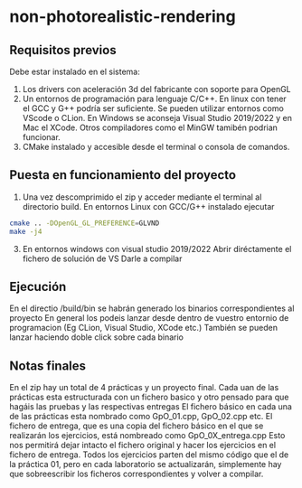 # non-photorealistic-rendering
## Requisitos previos
Debe estar instalado en el sistema: 
1. Los drivers con aceleración 3d del fabricante con soporte para OpenGL
2. Un entornos de programación para lenguaje C/C++. En linux con tener el GCC y G++ podría ser suficiente. 
Se pueden utilizar entornos como VScode o CLion. 
En Windows se aconseja Visual Studio 2019/2022 y en Mac el XCode. Otros compiladores como el MinGW tamibén podrian funcionar.
3. CMake instalado y accesible desde el terminal o consola de comandos.

## Puesta en funcionamiento del proyecto
1. Una vez descomprimido el zip y acceder mediante el terminal al directorio build.
En entornos Linux con GCC/G++ instalado ejecutar

```bash
cmake .. -DOpenGL_GL_PREFERENCE=GLVND
make -j4
```

3. En entornos windows con visual studio 2019/2022
Abrir diréctamente el fichero de solución de VS
Darle a compilar

##  Ejecución
En el directio /build/bin se habrán generado los binarios correspondientes al proyecto
En general los podeis lanzar desde dentro de vuestro entornio de programacion (Eg CLion, Visual Studio, XCode etc.)
También se pueden lanzar haciendo doble click sobre cada binario

## Notas finales
En el zip hay un total de 4 prácticas y un proyecto final.
Cada uan de las prácticas esta estructurada con un fichero basico y otro pensado para que hagáis las pruebas y las respectivas entregas
El fichero básico en cada una de las prácticas esta nombrado como GpO_01.cpp, GpO_02.cpp etc.
El fichero de entrega, que es una copia del fichero básico en el que se realizarán los ejercicios, está nombreado como GpO_0X_entrega.cpp
Esto nos permitirá dejar intacto el fichero original y hacer los ejercicios en el fichero de entrega.
Todos los ejercicios parten del mismo código que el de la práctica 01, pero en cada laboratorio se actualizarán, simplemente hay que sobreescribir los ficheros correspondientes y volver a compilar.
